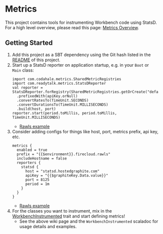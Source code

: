 # Metrics

This project contains tools for instrumenting Workbench code using StatsD. For a high level overview, please read this page: [Metrics Overview](docs/metrics_overview.md).

## Getting Started

1. Add this project as a SBT dependency using the Git hash listed in the [README](https://github.com/broadinstitute/workbench-libs/blob/develop/README.md) of this project.
2. Start up a StatsD reporter on application startup, e.g. in your `Boot` or `Main` class:
   ```
   import com.codahale.metrics.SharedMetricRegistries
   import com.readytalk.metrics.StatsDReporter
   val reporter = StatsDReporter.forRegistry(SharedMetricRegistries.getOrCreate("default"))
     .prefixedWith(apiKey.orNull)
     .convertRatesTo(TimeUnit.SECONDS)
     .convertDurationsTo(TimeUnit.MILLISECONDS)
     .build(host, port)
   reporter.start(period.toMillis, period.toMillis, TimeUnit.MILLISECONDS)
   ```
   - [Rawls example](https://github.com/broadinstitute/rawls/blob/develop/core/src/main/scala/org/broadinstitute/dsde/rawls/Boot.scala#L287-L295)
3. Consider adding configs for things like host, port, metrics prefix, api key, etc.
   ```
   metrics {
     enabled = true
     prefix = "{{$environment}}.firecloud.rawls"
     includeHostname = false
     reporters {
       statsd {
         host = "statsd.hostedgraphite.com"
         apiKey = "{{$graphiteKey.Data.value}}"
         port = 8125
         period = 1m
       }
     }
   }
   ```
   - [Rawls example](https://github.com/broadinstitute/firecloud-develop/blob/dev/configs/rawls/rawls.conf.ctmpl#L135-L147)
4. For the classes you want to instrument, mix in the [WorkbenchInstrumented](https://github.com/broadinstitute/workbench-libs/blob/develop/metrics/src/main/scala/org/broadinstitute/dsde/workbench/metrics/WorkbenchInstrumented.scala) trait and start defining metrics!
   - See the above wiki page and the `WorkbenchInstrumented` scaladoc for usage details and examples.
